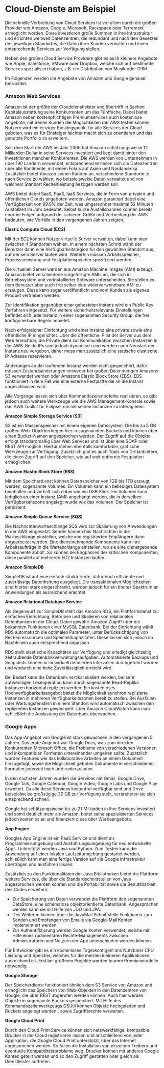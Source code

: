# Cloud-Dienste am Beispiel

Die schnelle Verbreitung von Cloud Services ist vor allem durch die großen Provider wie Amazon, Google, Microsoft, Rackspace oder Terremark ermöglicht worden. Diese investieren große Summen in ihre Infrastruktur und errichten weltweit Datenzentren, die  redundant und nach den Gesetzen des jeweiligen Standortes, die Daten ihrer Kunden verwalten und ihnen entsprechende Services zur Verfügung stellen.

Neben den großen Cloud Service Providern gibt es auch kleinere Angebote wie Apple, Salesforce, VMware oder Dropbox, welche sich auf bestimmte Services spezialisiert haben,  z.B. die Distribution von Musik oder CRM.

Im Folgenden werden die Angebote von Amazon und Google genauer betrachtet.

### Amazon Web Services

Amazon ist der größte der Clouddienstleister und übertrifft in Sachen Kapitalausstattung seine Konkurrenten um das Fünffache. Dabei bietet Amazon neben kostenpflichtigen Premiumservices auch kostenlose Angebote, mit denen Kunden die Möglichkeiten der AWS testen können. Nutzern wird ein einziger Einstiegspunkt für alle Services der Cloud geboten, was es für Einsteiger leichter macht sich zu orientieren und das genutzte Portfolio zu erweitern.

Seit dem Start der AWS im Jahr 2006 hat Amazon schätzungsweise 12 Milliarden Dollar in seine Services investiert und liegt damit hinter den Investitionen mancher Konkurrenten. Die AWS werden von Unternehmen in über 190 Ländern verwendet, entsprechend verteilen sich die Datenzentren über alle Kontinente, mit einem Fokus auf Asien und Nordamerika. Zusätzlich bietet Amazon seinen Kunden an, verschiedene Standorte je nach Service zu wählen, wo beispielsweise Daten verwaltet und von welchem Standort Rechenleistung bezogen werden soll.

AWS bietet dabei SaaS, PaaS, IaaS Services, die in Form von privaten und öffentlichen Clouds angeboten werden. Amazon garantiert dabei eine Verfügbarkeit von 99.9% der Zeit, was umgerechnet maximal 52 Minuten Ausfallzeit im Jahr bedeutet. Selbst kurze Ausfallspannen können bereits enorme Folgen aufgrund der schieren Größe und Verbreitung der AWS bedeuten, wie Vorfälle in den vergangenen Jahren zeigten.

**Elastic Compute Cloud \(EC2\)**

Mit der EC2 können Nutzer virtuelle Server verwalten, dabei kann man zwischen 4 Standorten wählen. In einem nächsten Schritt wählt der Benutzer dann eine Verfügbarkeitsregion für den gewählten Standort aus, auf der sein Server laufen wird. Weiterhin müssen Arbeitsspeicher, Prozessorleistung und Festplattenspeicher spezifiziert werden.

Die virtuellen Server werden aus Amazon Machine Images \(AMI\) erzeugt. Amazon bietet verschiedene vorgefertigte AMIs an, die sich in Betriebssystem und vorinstallierter Software unterscheiden. Sie stellen es dem Benutzer aber auch frei selber eine widerverwendbare AMI zu erzeugen. Diese kann sogar veröffentlicht und vom Kunden als eigenes Produkt vertrieben werden.

Zur Identifikation gegenüber einer gehosteten Instanz wird ein Public Key Verfahren eingesetzt. Für weitere sicherheitsrelevante Einstellungen befindet sich jede Instanz in einer sogenannten Security Group, die frei konfigurierbare Regeln anbietet.

Nach erfolgreicher Einrichtung wird einer Instanz eine private sowie eine öffentliche IP eingerichtet. Über die öffentliche IP ist der Server aus dem Web erreichbar, die Private dient zur Kommunikation zwischen Instanzen in der AWS. Beide IPs sind jedoch dynamisch und werden nach Neustart der Instanz neu vergeben, daher muss man zusätzlich eine statische elastische IP Adresse reservieren.

Änderungen an der laufenden Instanz werden nicht gespeichert, dafür müssen Zustandsänderungen entweder bei großen Datenmengen Amazons S3 verwendet werden oder Amazons Elastic Block Store \(EBS\). EBS funktioniert in dem Fall wie eine externe Festplatte die an die Instanz angeschlossen wird.

Alle Vorgänge lassen sich über Kommandozeilenbefehle realisieren, es gibt jedoch auch weitere Werkzeuge wie die AWS Management-Konsole sowie das AWS Toolkit für Eclipse, um mit seinen Instanzen zu interagieren.

**Amazon Simple Storage Service \(S3\)**

S3 ist ein Massenspeicher mit einem eigenen Dateisystem. Die bis zu 5 GB großen Web-Objekten liegen hier in sogenannten Buckets und können über einen Bucket-Namen angesprochen werden. Der Zugriff auf die Objekte erfolgt standardmäßig über Web Services und ist über eine SOAP oder REST API möglich. Hierfür stehen ebenfalls komfortable, grafische Werkzeuge zur Verfügung. Zusätzlich gibt es auch Tools von Drittanbietern, die einen Zugriff auf den Speicher, wie auf weit entfernte Festplatten ermöglichen.

**Amazon Elastic Block Store \(EBS\)**

Mit dem Speicherdienst können Datenspeicher von 1GB bis 1TB erzeugt werden, sogenannte Volumes. Ein Volumen kann ein beliebiges Dateisystem beinhalten und verhält sich dabei wie ein USB Stick. Ein Volumen kann lediglich an einer Instanz \(AMI\) angehängt werden, die in derselben Verfügbarkeitszone angelegt wurde wie das Volumen. Der Speicher ist persistent.

**Amazon Simple Queue Service \(SQS\)**

Die Nachrichtenwarteschlange SQS wird zur Skalierung von Anwendungen in der AWS eingesetzt. Sender können hier Nachrichten in die Warteschlange einstellen, welche von registrierten Empfängern dann abgearbeitet werden. Eine dienstnehmende Komponente kann ihre Arbeitsaufträge in die Warteschlange einstellen, wo sie eine dienstgebende Komponente abholt. So können bei Engpässen der kritischen Komponenten, diese parallel auf mehreren EC2 Instanzen laufen.

**Amazon SimpleDB**

SimpleDB ist auf eine einfach strukturierte, dafür hoch effiziente und zuverlässige Datenhaltung ausgelegt. Die transaktionalen Möglichkeiten sind hierbei stark eingeschränkt, werden jedoch für ein breites Spektrum an Anwendungen als ausreichend erachtet.

**Amazon Relational Database Service**

Als Gegenwurf zur SimpleDB steht das Amazon RDS, ein Plattformdienst zur einfachen Einrichtung, Betreiben und Skalieren von relationalen Datenbanken in der Cloud. Dabei gewährt Amazon Zugriff über die bekannten Funktionen einer MySQL Datenbank. Bei der Einrichtung wählt RDS automatisch die optimalen Parameter, unter Berücksichtigung von Rechenressourcen und Speicherkapazitäten. Diese lassen sich jedoch im Nachhinein auch entsprechend anpassen.

RDS stellt elastische Kapazitäten zur Verfügung und erledigt gleichzeitig zeitraubende Datenbankverwaltungsaufgaben. Automatisierte Backups und Snapshots können in individuell definierten Intervallen durchgeführt werden und wodurch eine hohe Zuverlässigkeit erreicht wird.

Bei Bedarf kann die Datenbank vertikal skaliert werden, bei sehr aufwendigen Leseoperation kann durch sogenannte Read-Replika Instanzen horizontal repliziert werden. Ein kostenloses Hochverfügbarkeitsangebot bietet die Möglichkeit synchron replizierte Instanzen in mehreren Verfügbarkeitszonen bereit zu stellen. Bei Ausfällen oder Wartungsfenstern in einem Standort wird automatisch zwischen den replizierten Instanzen gewechselt. Über Amazon CloudWatch kann man schließlich die Auslastung der Datenbank überwachen.

### Google Apps

Das App-Angebot von Google ist stark gewachsen in den vergangenen 5 Jahren. Das erste Angebot war Google Docs, was zum direkten Konkurrenten Microsoft Office, die Probleme von verschiedenen Versionen und inkompatiblen Formaten untereinander umgehen sollte. Zusätzlich wurden Features wie das kollaborative Arbeiten an einem Dokument hinzugefügt, sowie die Möglichkeit geboten Dokumente in verschiedenen Formaten jederzeit hoch und runterzuladen.

In den nächsten Jahren wurden die Services mit Gmail, Google Drive, Google Talk, Google Calendar, Google Video, Google Labs und Google Play erweitert. Da alle diese Services kostenfrei verfügbar sind und Drive beispielweise großzügige 30 GB zur Verfügung stellt, verbreiteten sie sich entsprechend schnell.

Google hat schätzungsweise bis zu 21 Milliarden in ihre Services investiert und somit deutlich mehr als Amazon, bietet seine spezialisierten Services jedoch kostenlos an und finanziert diese über Werbeangebote.

**App Engine**

Googles App Engine ist ein PaaS Service und dient als Programmierumgebung und  Ausführungsumgebung für neu entwickelte Apps. Unterstützt werden Java und Python. Zum Testen kann die Anwendung auf einer lokalen Laufzeitumgebung gestartet werden, schließlich kann man eine fertige Version auf die Google Infrastruktur übertragen und ausführen lassen.

Zusätzlich zu den Funktionalitäten der Java Bibliotheken bietet die Plattform weitere Services, die über die Standardschnittstellen von Java angesprochen werden können und die Portabilität sowie die Benutzbarkeit des Codes erweitern.

* Zur Speicherung von Daten verwendet die Plattform den sogenannten DataStore, eine schemalose objektorientierte Datenbank. Angesprochen werden kann sie mit Hilfe von JDO und JPA.
* Des Weiteren können über die JavaMail Schnittstelle Funktionen zum Senden und Empfangen von Emails via Google-Mail  Konten implementiert werden.
* Zur Authentifizierung werden Google Konten verwendet, welche mit Hilfe eines rudimentären Rechte-Managements zwischen Administratoren und Nutzern der App unterschieden werden können.

Für Entwickler gibt es ein kostenloses Tageskontigent ans Nutzbarer CPU Leistung und Speicher, welches für die meisten kleineren Applikationen ausreichend ist. Erst bei größeren Projekte werden teurere Premiummodelle notwendig.

**Google Storage**

Der Speicherdienst funktioniert ähnlich dem S3 Service von Amazon und ermöglicht das Speichern von Web-Objekten in den Datenzentren von Google, die über REST abgerufen werden können. Auch hier werden Objekte in sogenannte Buckets gespeichert. Mit Hilfe des Kommandozeilenwerkzeugs GSUtil können Objekte hochgeladen und Buckets angelegt werden., sowie Zugriffsrechte verwalten.

**Google Cloud Print**

Durch den Cloud Print Service können sich netzwerkfähige, kompatible Drucker in der Cloud registrieren lassen und anschließend von jeder Applikation, die Google Cloud Print unterstützt, über das Internet angesprochen werden. So fallen die Installation von einzelnen Treibern und eventuelle Kompabilitätsprobleme weg. Drucker können mit anderen Google Konten geteilt werden und so den Zugriff gestatten oder gleich als Dienstleister auftreten.

